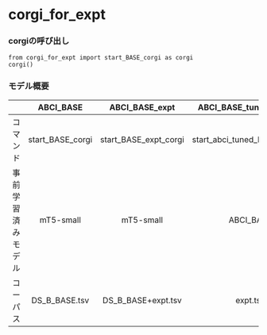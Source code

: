 # corgi_for_expt 

### corgiの呼び出し
```
from corgi_for_expt import start_BASE_corgi as corgi
corgi()
```

### モデル概要
|                    | ABCI_BASE | ABCI_BASE_expt     | ABCI_BASE_tuned_by_expt  |  Colab_BASE_tuned_by_expt  | 
| :------------------: | :-------------: | :---------------------: | :---------------------------: |  :---------------------------: | 
| コマンド          | start_BASE_corgi   | start_BASE_expt_corgi | start_abci_tuned_by_expt_corgi   | start_colab_tuned_by_expt_corgi   |
| 事前学習済みモデル | mT5-small     | mT5-small             | ABCI_BASE              |  Colab_BASE               |             
| コーパス          | DS_B_BASE.tsv | DS_B_BASE+expt.tsv    | expt.tsv          |  expt.tsv          | 


